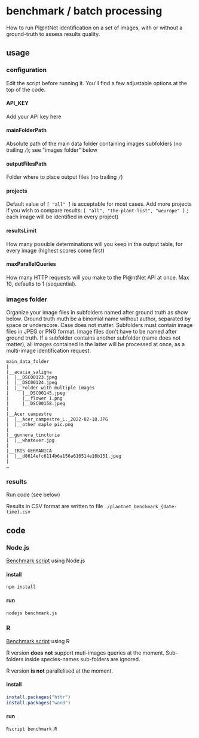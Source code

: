 # benchmark / batch processing

How to run Pl@ntNet identification on a set of images, with or without a ground-truth to assess results quality.

## usage

### configuration

Edit the script before running it. You'll find a few adjustable options at the top of the code.

#### API_KEY

Add your API key here

#### mainFolderPath

Absolute path of the main data folder containing images subfolders (no trailing `/`); see "images folder" below

#### outputFilesPath

Folder where to place output files (no trailing `/`)

#### projects

Default value of `[ "all" ]` is acceptable for most cases. Add more projects if you wish to compare results: `[ "all", "the-plant-list", "weurope" ]` ; each image will be identified in every project) 

#### resultsLimit

How many possible determinations will you keep in the output table, for every image (highest scores come first)

#### maxParallelQueries

How many HTTP requests will you make to the Pl@ntNet API at once. Max 10, defaults to 1 (sequential).

### images folder

Organize your image files in subfolders named after ground truth as show below. Ground truth muth be a binomial name without author, separated by space or underscore. Case does not matter. Subfolders must contain image files in JPEG or PNG format. Image files don't have to be named after ground truth. If a subfolder contains another subfolder (name does not matter), all images contained in the latter will be processed at once, as a multi-image identification request.

```
main_data_folder
|
|__acacia_saligna
|  |__DSC00123.jpeg
|  |__DSC00124.jpeg
|  |__Folder with multiple images
|     |__DSC00145.jpeg
|     |__flower 1.png
|     |__DSC00158.jpeg
|
|__Acer campestre
|  |__Acer_campestre_L._2022-02-18.JPG
|  |__other maple pic.png
|
|__gunnera_tinctoria
|  |__whatever.jpg
|
|__IRIS GERMANICA
|  |__d8614efc6114b6a156a616514e16b151.jpeg
|
…
```

### results
Run code (see below)

Results in CSV format are written to file `./plantnet_benchmark_{date-time}.csv`

## code

### Node.js
[Benchmark script](js/benchmark.js) using Node.js

#### install
`npm install`

#### run

`nodejs benchmark.js`

### R
[Benchmark script](R/benchmark.R) using R

R version **does not** support muti-images queries at the moment. Sub-folders inside species-names sub-folders are ignored.

R version **is not** parallelised at the moment.

#### install
```R
install.packages("httr")
install.packages("wand")
```

#### run

`Rscript benchmark.R`
